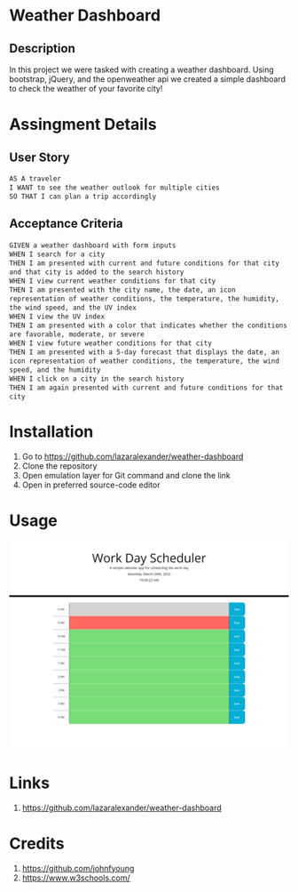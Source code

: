 # Weather Dashboard

## Description

In this project we were tasked with creating a weather dashboard. Using bootstrap, jQuery, and the openweather api we created a simple dashboard to check the weather of your favorite city!

# Assingment Details

## User Story

```
AS A traveler
I WANT to see the weather outlook for multiple cities
SO THAT I can plan a trip accordingly

```

## Acceptance Criteria

```
GIVEN a weather dashboard with form inputs
WHEN I search for a city
THEN I am presented with current and future conditions for that city and that city is added to the search history
WHEN I view current weather conditions for that city
THEN I am presented with the city name, the date, an icon representation of weather conditions, the temperature, the humidity, the wind speed, and the UV index
WHEN I view the UV index
THEN I am presented with a color that indicates whether the conditions are favorable, moderate, or severe
WHEN I view future weather conditions for that city
THEN I am presented with a 5-day forecast that displays the date, an icon representation of weather conditions, the temperature, the wind speed, and the humidity
WHEN I click on a city in the search history
THEN I am again presented with current and future conditions for that city

```

# Installation

1. Go to https://github.com/lazaralexander/weather-dashboard
2. Clone the repository
3. Open emulation layer for Git command and clone the link
4. Open in preferred source-code editor

# Usage

![Screenshot of Website](https://github.com/lazaralexander/day-scheduler/blob/main/images/Screenshot%202022-03-26%20100628.png "Website")

# Links

1. https://github.com/lazaralexander/weather-dashboard

# Credits

1. https://github.com/johnfyoung
2. https://www.w3schools.com/